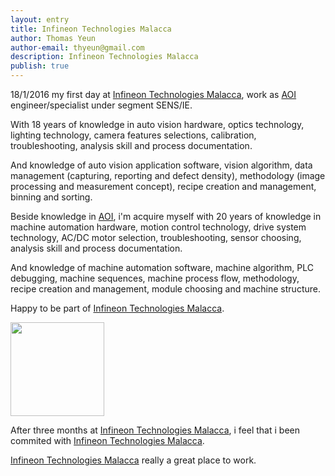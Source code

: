 ```yaml
---
layout: entry
title: Infineon Technologies Malacca
author: Thomas Yeun
author-email: thyeun@gmail.com
description: Infineon Technologies Malacca
publish: true
---
```



18/1/2016 my first day at [Infineon Technologies Malacca], work as [AOI] engineer/specialist under segment SENS/IE.

With 18 years of knowledge in auto vision hardware, optics technology, lighting technology, camera features selections, calibration, troubleshooting, analysis skill and process documentation.

And knowledge of auto vision application software, vision algorithm, data management (capturing, reporting and defect density), methodology (image processing and measurement concept), recipe creation and management, binning and sorting.

Beside knowledge in [AOI], i'm acquire myself with 20 years of knowledge in machine automation hardware, motion control technology, drive system technology, AC/DC motor selection, troubleshooting, sensor choosing, analysis skill and process documentation.

And knowledge of machine automation software, machine algorithm, PLC debugging, machine sequences, machine process flow, methodology, recipe creation and management, module choosing and machine structure.

Happy to be part of [Infineon Technologies Malacca].

<img src=" https://www.infineon.com/export/system/modules/com.infineon.corporatewebsite.frontend/resources/images/logo-desktop-en.png" style="margin: 0 auto; width: 150px;" />

After three months at [Infineon Technologies Malacca], i feel that i been commited with [Infineon Technologies Malacca].

[Infineon Technologies Malacca] really a great place to work.

[Infineon Technologies Malacca]: http://www.infineon.com/
[AOI]: https://en.wikipedia.org/wiki/Automated_optical_inspection





